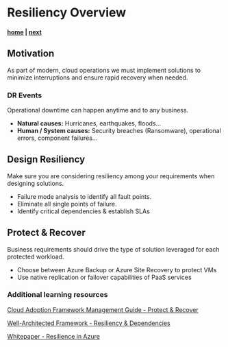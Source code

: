 # Resiliency Overview

#### [home](./readme.md)  | [next](./backup.md)

## Motivation
As part of modern, cloud operations we must implement solutions to minimize interruptions and ensure rapid recovery when needed.

### DR Events
Operational downtime can happen anytime and to any business.

- **Natural causes:** Hurricanes, earthquakes, floods...
- **Human / System causes:** Security breaches (Ransomware), operational errors, component failures...

## Design Resiliency
Make sure you are considering resiliency among your requirements when designing solutions.

  - Failure mode analysis to identify all fault points.
  - Eliminate all single points of failure.
  - Identify critical dependencies & establish SLAs

## Protect & Recover
Business requirements should drive the type of solution leveraged for each protected workload.

  - Choose between Azure Backup or Azure Site Recovery to protect VMs
  - Use native replication or failover capabilities of PaaS services
  
### Additional learning resources

[Cloud Adoption Framework Management Guide - Protect & Recover](https://docs.microsoft.com/en-us/azure/cloud-adoption-framework/manage/azure-management-guide/protect-recover?tabs=AzureBackup%2Csiterecovery)

[Well-Architected Framework - Resiliency & Dependencies](https://docs.microsoft.com/en-us/azure/architecture/framework/resiliency/design-resiliency)

[Whitepaper - Resilience in Azure](https://aka.ms/resilience-in-azure-whitepaper)
